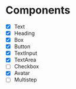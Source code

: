 # Components

- [X] Text 
- [X] Heading
- [X] Box
- [X] Button
- [X] TextInput
- [X] TextArea
- [ ] Checkbox
- [X] Avatar
- [ ] Multistep
